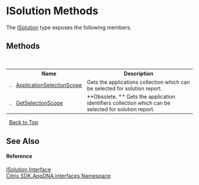 # ISolution Methods
 

The <a href="542a63db-c984-0d48-7ab7-056c266ebdc1">ISolution</a> type exposes the following members.


## Methods
&nbsp;<table><tr><th></th><th>Name</th><th>Description</th></tr><tr><td>![Public method](media/pubmethod.gif "Public method")</td><td><a href="41411ab5-156b-895a-b52c-95f7b91b2c06">ApplicationSelectionScope</a></td><td>
Gets the applications collection which can be selected for solution report.</td></tr><tr><td>![Public method](media/pubmethod.gif "Public method")</td><td><a href="4883af2e-79ca-4c03-4f00-bddf19f71969">GetSelectionScope</a></td><td> **Obsolete. **
Gets the application identifiers collection which can be selected for solution report.</td></tr></table>&nbsp;
<a href="#isolution-methods">Back to Top</a>

## See Also


#### Reference
<a href="542a63db-c984-0d48-7ab7-056c266ebdc1">ISolution Interface</a><br /><a href="76802ff4-4a01-87c3-4564-af4f926b7b66">Citrix.SDK.AppDNA.Interfaces Namespace</a><br />